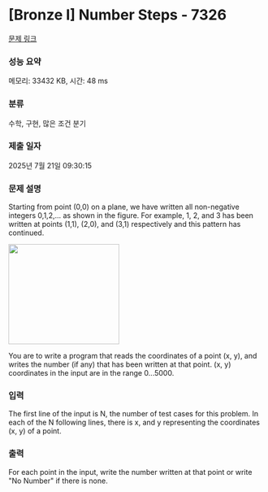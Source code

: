 # [Bronze I] Number Steps - 7326 

[문제 링크](https://www.acmicpc.net/problem/7326) 

### 성능 요약

메모리: 33432 KB, 시간: 48 ms

### 분류

수학, 구현, 많은 조건 분기

### 제출 일자

2025년 7월 21일 09:30:15

### 문제 설명

<p>Starting from point (0,0) on a plane, we have written all non-negative integers 0,1,2,... as shown in the figure. For example, 1, 2, and 3 has been written at points (1,1), (2,0), and (3,1) respectively and this pattern has continued.</p>

<p><img alt="" src="https://onlinejudgeimages.s3.amazonaws.com/problem/7326/p2052.gif" style="height:197px; width:218px"></p>

<p>You are to write a program that reads the coordinates of a point (x, y), and writes the number (if any) that has been written at that point. (x, y) coordinates in the input are in the range 0...5000.</p>

### 입력 

 <p>The first line of the input is N, the number of test cases for this problem. In each of the N following lines, there is x, and y representing the coordinates (x, y) of a point.</p>

### 출력 

 <p>For each point in the input, write the number written at that point or write "No Number" if there is none.</p>

